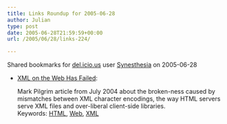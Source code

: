 ```yaml
---
title: Links Roundup for 2005-06-28
author: Julian
type: post
date: 2005-06-28T21:59:59+00:00
url: /2005/06/28/links-224/

---
```

Shared bookmarks for [del.icio.us][1] user  [Synesthesia][2] on 2005-06-28

  * [XML on the Web Has Failed][3]:
  
    Mark Pilgrim article from July 2004 about the broken-ness caused by mismatches between XML character encodings, the way HTML servers serve XML files and over-liberal client-side libraries.   
    Keywords: [HTML][4], [Web][5], [XML][6]

 [1]: https://del.icio.us/
 [2]: https://del.icio.us/synesthesia
 [3]: https://www.xml.com/pub/a/2004/07/21/dive.html "https://www.xml.com/pub/a/2004/07/21/dive.html"
 [4]: https://del.icio.us/synesthesia/HTML
 [5]: https://del.icio.us/synesthesia/Web
 [6]: https://del.icio.us/synesthesia/XML